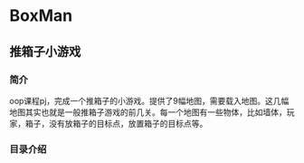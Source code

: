 # BoxMan
## 推箱子小游戏
### 简介
oop课程pj，完成一个推箱子的小游戏。提供了9幅地图，需要载入地图。这几幅地图其实也就是一般推箱子游戏的前几关。每一个地图有一些物体，比如墙体，玩家，箱子，没有放箱子的目标点，放置箱子的目标点等。
### 目录介绍

